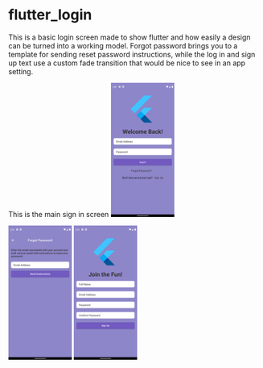 # flutter_login

This is a basic login screen made to show flutter and how easily a design can be turned into a working model. Forgot password brings you to a template for sending reset password instructions, while the log in and sign up text use a custom fade transition that would be nice to see in an app setting.

This is the main sign in screen <img src="main.png" width="25%" height="25%">

<img src="forgot_pass.png" width="25%" height="25%">

<img src="sign_up.png" width="25%" height="25%">



